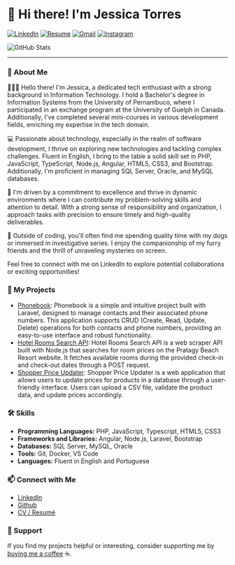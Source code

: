 # 👋 Hi there! I'm Jessica Torres

[![LinkedIn](https://img.shields.io/badge/LinkedIn-0077B5?style=for-the-badge&logo=linkedin&logoColor=white)](https://www.linkedin.com/in/jessicatorreslima)
[![Resume](https://img.shields.io/badge/Resume-purple?style=for-the-badge&logo=googledocs&logoColor=white)](https://jessicatorreslima.github.io/resume)
[![Gmail](https://img.shields.io/badge/Gmail-333333?style=for-the-badge&logo=gmail&logoColor=red&color=white)](mailto:jtlimapro@gmail.com) 
[![Instagram](https://img.shields.io/badge/-Instagram-%23E4405F?style=for-the-badge&logo=instagram&logoColor=white)](https://www.instagram.com/jessicatorreslima_dev/)

![GitHub Stats](https://github-readme-stats.vercel.app/api?username=jessicatorreslima&show_icons=true&theme=tokyonight)

---

### 🚀 About Me

🙋🏻‍♀️ Hello there! I'm Jessica, a dedicated tech enthusiast with a strong background in Information Technology. I hold a Bachelor's degree in Information Systems from the University of Pernambuco, where I participated in an exchange program at the University of Guelph in Canada. Additionally, I've completed several mini-courses in various development fields, enriching my expertise in the tech domain.

💻 Passionate about technology, especially in the realm of software development, I thrive on exploring new technologies and tackling complex challenges. Fluent in English, I bring to the table a solid skill set in PHP, JavaScript, TypeScript, Node.js, Angular, HTML5, CSS3, and Bootstrap. Additionally, I'm proficient in managing SQL Server, Oracle, and MySQL databases.

🎯 I'm driven by a commitment to excellence and thrive in dynamic environments where I can contribute my problem-solving skills and attention to detail. With a strong sense of responsibility and organization, I approach tasks with precision to ensure timely and high-quality deliverables.

🐶 Outside of coding, you'll often find me spending quality time with my dogs or immersed in investigative series. I enjoy the companionship of my furry friends and the thrill of unraveling mysteries on screen.

Feel free to connect with me on LinkedIn to explore potential collaborations or exciting opportunities!


### 💼 My Projects

- [Phonebook](https://github.com/jessicatorreslima/saperx-phonebook): Phonebook is a simple and intuitive project built with Laravel, designed to manage contacts and their associated phone numbers. This application supports CRUD (Create, Read, Update, Delete) operations for both contacts and phone numbers, providing an easy-to-use interface and robust functionality.
- [Hotel Rooms Search API](https://github.com/jessicatorreslima/desafio-asksuite): Hotel Rooms Search API is a web scraper API built with Node.js that searches for room prices on the Pratagy Beach Resort website. It fetches available rooms during the provided check-in and check-out dates through a POST request.
- [Shopper Price Updater](https://github.com/jessicatorreslima/shopper-price-updater): Shopper Price Updater is a web application that allows users to update prices for products in a database through a user-friendly interface. Users can upload a CSV file, validate the product data, and update prices accordingly.

### 🛠️ Skills

- **Programming Languages:** PHP, JavaScript, Typescript, HTML5, CSS3
- **Frameworks and Libraries:** Angular, Node.js, Laravel, Bootstrap
- **Databases:** SQL Server, MySQL, Oracle
- **Tools:** Git, Docker, VS Code
- **Languages:** Fluent in English and Portuguese

### 📫 Connect with Me

- [LinkedIn](https://www.linkedin.com/in/jessicatorreslima)
- [Github](https://github.com/jessicatorreslima)
- [CV / Resumé](https://jessicatorreslima.github.io/resume)

### 🌟 Support

If you find my projects helpful or interesting, consider supporting me by [buying me a coffee](https://mpago.la/28RznS3) ☕️.

